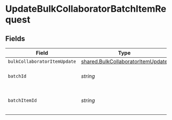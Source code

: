 # UpdateBulkCollaboratorBatchItemRequest


## Fields

| Field                                                                                  | Type                                                                                   | Required                                                                               | Description                                                                            |
| -------------------------------------------------------------------------------------- | -------------------------------------------------------------------------------------- | -------------------------------------------------------------------------------------- | -------------------------------------------------------------------------------------- |
| `bulkCollaboratorItemUpdate`                                                           | [shared.BulkCollaboratorItemUpdate](../../models/shared/bulkcollaboratoritemupdate.md) | :heavy_minus_sign:                                                                     | N/A                                                                                    |
| `batchId`                                                                              | *string*                                                                               | :heavy_check_mark:                                                                     | Unique identifier for a batch                                                          |
| `batchItemId`                                                                          | *string*                                                                               | :heavy_check_mark:                                                                     | Unique identifier for an item in a batch                                               |